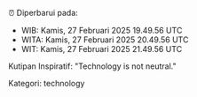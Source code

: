 ⏰ Diperbarui pada:
- WIB: Kamis, 27 Februari 2025 19.49.56 UTC
- WITA: Kamis, 27 Februari 2025 20.49.56 UTC
- WIT: Kamis, 27 Februari 2025 21.49.56 UTC

Kutipan Inspiratif:
"Technology is not neutral."


Kategori: technology

